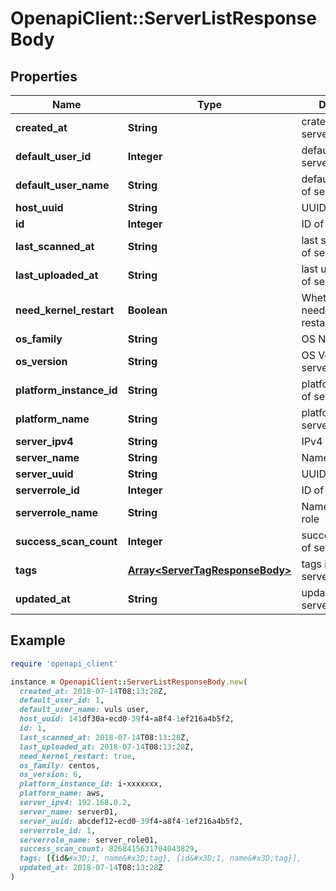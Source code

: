 # OpenapiClient::ServerListResponseBody

## Properties

| Name | Type | Description | Notes |
| ---- | ---- | ----------- | ----- |
| **created_at** | **String** | crated time of server |  |
| **default_user_id** | **Integer** | default user ID of server | [optional] |
| **default_user_name** | **String** | default user name of server | [optional] |
| **host_uuid** | **String** | UUID of server |  |
| **id** | **Integer** | ID of server |  |
| **last_scanned_at** | **String** | last scanned time of server | [optional] |
| **last_uploaded_at** | **String** | last uploaded time of server | [optional] |
| **need_kernel_restart** | **Boolean** | Whether server needs kernel restart |  |
| **os_family** | **String** | OS Name of server |  |
| **os_version** | **String** | OS Version of server |  |
| **platform_instance_id** | **String** | platformInstanceId of server |  |
| **platform_name** | **String** | platformName of server |  |
| **server_ipv4** | **String** | IPv4 of server |  |
| **server_name** | **String** | Name of server |  |
| **server_uuid** | **String** | UUID of server |  |
| **serverrole_id** | **Integer** | ID of server role |  |
| **serverrole_name** | **String** | Name of server role |  |
| **success_scan_count** | **Integer** | successScanCount of server |  |
| **tags** | [**Array&lt;ServerTagResponseBody&gt;**](ServerTagResponseBody.md) | tags is list of server tag | [optional] |
| **updated_at** | **String** | updated time of server |  |

## Example

```ruby
require 'openapi_client'

instance = OpenapiClient::ServerListResponseBody.new(
  created_at: 2018-07-14T08:13:28Z,
  default_user_id: 1,
  default_user_name: vuls user,
  host_uuid: 141df30a-ecd0-39f4-a8f4-1ef216a4b5f2,
  id: 1,
  last_scanned_at: 2018-07-14T08:13:28Z,
  last_uploaded_at: 2018-07-14T08:13:28Z,
  need_kernel_restart: true,
  os_family: centos,
  os_version: 6,
  platform_instance_id: i-xxxxxxx,
  platform_name: aws,
  server_ipv4: 192.168.0.2,
  server_name: server01,
  server_uuid: abcdef12-ecd0-39f4-a8f4-1ef216a4b5f2,
  serverrole_id: 1,
  serverrole_name: server_role01,
  success_scan_count: 8268415631704043829,
  tags: [{id&#x3D;1, name&#x3D;tag}, {id&#x3D;1, name&#x3D;tag}],
  updated_at: 2018-07-14T08:13:28Z
)
```


